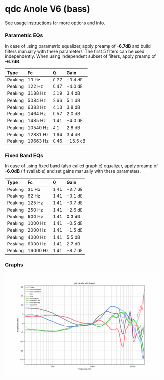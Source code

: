 # qdc Anole V6 (bass)
See [usage instructions](https://github.com/jaakkopasanen/AutoEq#usage) for more options and info.

### Parametric EQs
In case of using parametric equalizer, apply preamp of **-6.7dB** and build filters manually
with these parameters. The first 5 filters can be used independently.
When using independent subset of filters, apply preamp of **-6.7dB**.

| Type    | Fc       |    Q | Gain     |
|:--------|:---------|:-----|:---------|
| Peaking | 13 Hz    | 0.27 | -3.4 dB  |
| Peaking | 122 Hz   | 0.47 | -4.0 dB  |
| Peaking | 3188 Hz  | 3.19 | 3.4 dB   |
| Peaking | 5084 Hz  | 2.66 | 5.1 dB   |
| Peaking | 6383 Hz  | 4.13 | 3.8 dB   |
| Peaking | 1464 Hz  | 0.57 | 2.0 dB   |
| Peaking | 1485 Hz  | 1.41 | -4.0 dB  |
| Peaking | 10540 Hz | 4.1  | 2.8 dB   |
| Peaking | 12881 Hz | 1.64 | 3.4 dB   |
| Peaking | 19663 Hz | 0.46 | -15.5 dB |

### Fixed Band EQs
In case of using fixed band (also called graphic) equalizer, apply preamp of **-6.0dB**
(if available) and set gains manually with these parameters.

| Type    | Fc       |    Q | Gain    |
|:--------|:---------|:-----|:--------|
| Peaking | 31 Hz    | 1.41 | -3.7 dB |
| Peaking | 62 Hz    | 1.41 | -3.1 dB |
| Peaking | 125 Hz   | 1.41 | -3.7 dB |
| Peaking | 250 Hz   | 1.41 | -2.6 dB |
| Peaking | 500 Hz   | 1.41 | 0.3 dB  |
| Peaking | 1000 Hz  | 1.41 | -0.5 dB |
| Peaking | 2000 Hz  | 1.41 | -1.5 dB |
| Peaking | 4000 Hz  | 1.41 | 5.5 dB  |
| Peaking | 8000 Hz  | 1.41 | 2.7 dB  |
| Peaking | 16000 Hz | 1.41 | -8.7 dB |

### Graphs
![](./qdc%20Anole%20V6%20(bass).png)